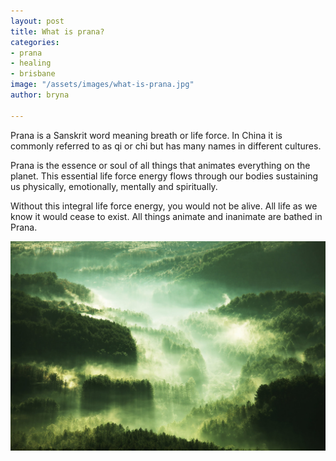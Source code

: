 ```yaml
---
layout: post
title: What is prana?
categories:
- prana
- healing
- brisbane
image: "/assets/images/what-is-prana.jpg"
author: bryna

---
```

Prana is a Sanskrit word meaning breath or life force. In China it is commonly referred to as qi or chi but has many names in different cultures.

Prana is the essence or soul of all things that animates everything on the planet. This essential life force energy flows through our bodies sustaining us physically, emotionally, mentally and spiritually.

Without this integral life force energy, you would not be alive. All life as we know it would cease to exist. All things animate and inanimate are bathed in Prana.

![The entire universe is made of Prana.](/assets/images/pranic-healing.jpg "The entire universe is made of Prana.")